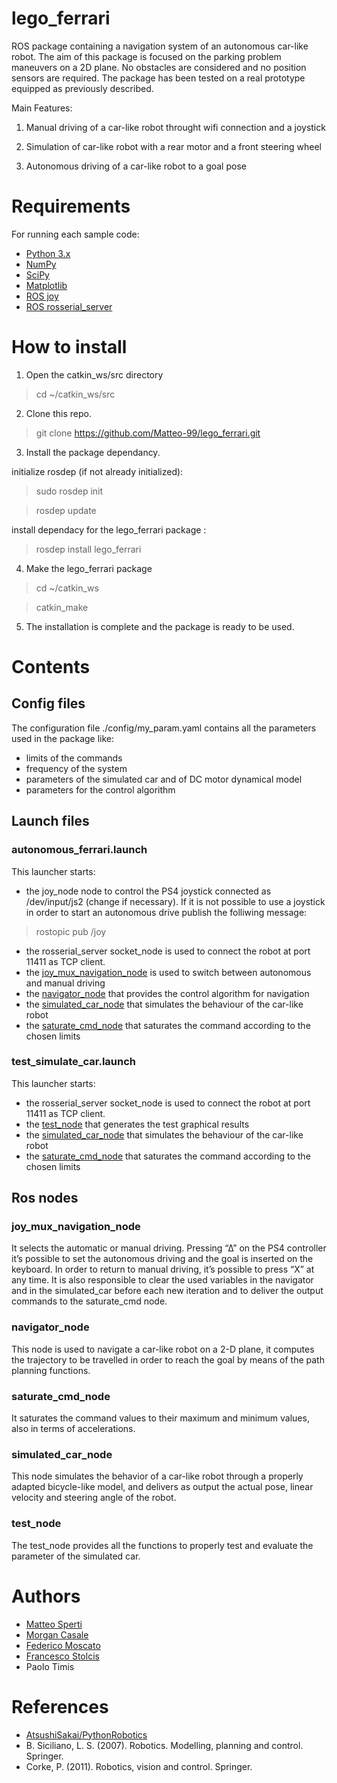 # lego_ferrari

ROS package containing a navigation system of an autonomous car-like robot. 
The aim of this package is focused on the parking problem maneuvers on a 2D plane.
No obstacles are considered and no position sensors are required.
The package has been tested on a real prototype equipped as previously described.

Main Features:

1. Manual driving of a car-like robot throught wifi connection and a joystick

2. Simulation of car-like robot with a rear motor and a front steering wheel

3. Autonomous driving of a car-like robot to a goal pose


# Requirements

For running each sample code:

- [Python 3.x](https://www.python.org/)
- [NumPy](https://numpy.org/)
- [SciPy](https://scipy.org/)
- [Matplotlib](https://matplotlib.org/)
- [ROS joy](http://wiki.ros.org/joy)
- [ROS rosserial_server](http://wiki.ros.org/rosserial_server)
 

# How to install

1. Open the catkin_ws/src directory

> cd ~/catkin_ws/src

2. Clone this repo.

> git clone https://github.com/Matteo-99/lego_ferrari.git

3. Install the package dependancy.

initialize rosdep (if not already initialized):

> sudo rosdep init

> rosdep update

install dependacy for the lego_ferrari package :

> rosdep install lego_ferrari

4. Make the lego_ferrari package

> cd ~/catkin_ws

> catkin_make

5. The installation is complete and the package is ready to be used.


# Contents

## Config files

The configuration file ./config/my_param.yaml contains all the parameters used in the package like:
- limits of the commands
- frequency of the system
- parameters of the simulated car and of DC motor dynamical model
- parameters for the control algorithm

## Launch files

### autonomous_ferrari.launch

This launcher starts:
- the joy_node node to control the PS4 joystick connected as /dev/input/js2 (change if necessary). If it is not possible to use a joystick in order to start an autonomous drive publish the folliwing message:

> rostopic pub /joy 

- the rosserial_server socket_node is used to connect the robot at port 11411 as TCP client.
- the [joy_mux_navigation_node](#joy_mux_navigation_node) is used to switch between autonomous and manual driving
- the [navigator_node](#navigator_node) that provides the control algorithm for navigation
- the [simulated_car_node](#simulated_car_node) that simulates the behaviour of the car-like robot
- the [saturate_cmd_node](#saturate_cmd_node) that saturates the command according to the chosen limits

### test_simulate_car.launch

This launcher starts:
- the rosserial_server socket_node is used to connect the robot at port 11411 as TCP client.
- the [test_node](#test_node) that generates the test graphical results
- the [simulated_car_node](#simulated_car_node) that simulates the behaviour of the car-like robot
- the [saturate_cmd_node](#saturate_cmd_node) that saturates the command according to the chosen limits

## Ros nodes

### joy_mux_navigation_node

It selects the automatic or manual driving. Pressing “∆” on the PS4 controller it’s possible to set the autonomous driving and the goal is inserted on the keyboard. In order to return to manual driving, it’s possible to press “X” at any time. It is also responsible to clear the used variables in the navigator and in the simulated_car before each new iteration and to deliver the output commands to the saturate_cmd node.

### navigator_node

This node is used to navigate a car-like robot on a 2-D plane, it computes the trajectory to be travelled in order to reach the goal by means of the path planning functions.

### saturate_cmd_node

It saturates the command values to their maximum and minimum values, also in terms of accelerations.

### simulated_car_node

This node simulates the behavior of a car-like robot through a properly adapted bicycle-like model, and delivers as output the actual pose, linear velocity and steering angle of the robot.

### test_node

The test_node provides all the functions to properly test and evaluate the parameter of the simulated car.

# Authors

- [Matteo Sperti](https://github.com/Matteo-99)
- [Morgan Casale](https://github.com/morgancasale)
- [Federico Moscato](https://github.com/JMFede)
- [Francesco Stolcis](https://github.com/FraStolcis)
- Paolo Timis

# References

- [AtsushiSakai/PythonRobotics](https://arxiv.org/abs/1808.10703)
- B. Siciliano, L. S. (2007). Robotics. Modelling, planning and control. Springer.
- Corke, P. (2011). Robotics, vision and control. Springer.
